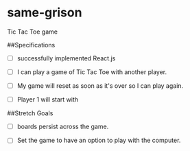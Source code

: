 # same-grison
Tic Tac Toe game


##Specifications

- [ ] successfully implemented React.js

- [ ] I can play a game of Tic Tac Toe with another player.

- [ ] My game will reset as soon as it's over so I can play again.

- [ ] Player 1 will start with 


##Stretch Goals

- [ ] boards persist across the game. 

- [ ] Set the game to have an option to play with the computer. 
